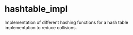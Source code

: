 # hashtable_impl
Implementation of different hashing functions for a hash table implementation to reduce collisions.
